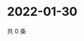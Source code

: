 # 2022-01-30

共 0 条

<!-- BEGIN WEIBO -->
<!-- 最后更新时间 Sun Jan 30 2022 11:00:43 GMT+0800 (China Standard Time) -->

<!-- END WEIBO -->
